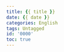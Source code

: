 ```yaml
---
title: {{ title }}
date: {{ date }}
categories: English
tags: Untagged
id: '0000'
toc: true
---
```

